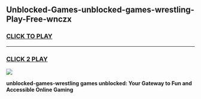 
## Unblocked-Games-unblocked-games-wrestling-Play-Free-wnczx
<h3>
<a href="https://premium76.site?title=unblocked-games-wrestling&ref=18A">CLICK TO PLAY</a></h3>
<hr>

<h3>
<a href="https://premium76.site?title=unblocked-games-wrestling&ref=18A">CLICK 2 PLAY</a>
  
</h3>

<a href="https://premium76.site?title=unblocked-games-wrestling&ref=18A"><img src="https://clearcache.store/games.png"></a>


**unblocked-games-wrestling games unblocked: Your Gateway to Fun and Accessible Online Gaming**
